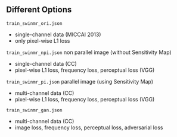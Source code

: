 ## Different Options

`train_swinmr_ori.json`
- single-channel data (MICCAI 2013) 
- only pixel-wise L1 loss


`train_swinmr_npi.json` non parallel image (without Sensitivity Map)
- single-channel data (CC) 
- pixel-wise L1 loss, frequency loss, perceptual loss (VGG)

`train_swinmr_pi.json` parallel image (using Sensitivity Map)
- multi-channel data (CC)  
- pixel-wise L1 loss, frequency loss, perceptual loss (VGG)










`train_swinmr_gan.json`
- multi-channel data (CC) 
- image loss, frequency loss, perceptual loss, adversarial loss
